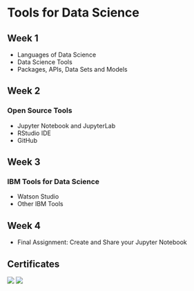 # Tools for Data Science
## Week 1
* Languages of Data Science 
* Data Science Tools
* Packages, APIs, Data Sets and Models
## Week 2
### Open Source Tools
* Jupyter Notebook and JupyterLab
* RStudio IDE
* GitHub
## Week 3
### IBM Tools for Data Science
* Watson Studio
* Other IBM Tools
## Week 4
* Final Assignment: Create and Share your Jupyter Notebook
## Certificates
![](https://coursera-certificate-images.s3.amazonaws.com/H2CSVLLLRNXB)
![](https://images.credly.com/size/680x680/images/60cf69ce-6129-425d-9a42-7732fa07da1e/Tools_for_Data_Science_Foundational.png)
